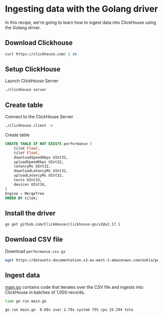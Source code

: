 # Ingesting data with the Golang driver

In this recipe, we're going to learn how to ingest data into ClickHouse using the Golang driver.

## Download Clickhouse

```bash
curl https://clickhouse.com/ | sh
```

## Setup ClickHouse

Launch ClickHouse Server

```bash
./clickhouse server
```

## Create table

Connect to the ClickHouse Server

```bash
./clickhouse client -m
```

Create table

```sql
CREATE TABLE IF NOT EXISTS performance (
    tileX Float,
    tileY Float,
    downloadSpeedKbps UInt32,
    uploadSpeedKbps UInt32,
    latencyMs UInt32,
    downloadLatencyMs UInt32,
    uploadLatencyMs UInt32,
    tests UInt32,
    devices UInt16,
) 
Engine = MergeTree 
ORDER BY tileX;
```

## Install the driver

```bash
go get github.com/ClickHouse/clickhouse-go/v2@v2.17.1
```

## Download CSV file

Download `performance.csv.gz`

```bash
wget https://datasets-documentation.s3.eu-west-3.amazonaws.com/ookla/performance.csv.gz
```

## Ingest data

[main.go](main.go) contains code that iterates over the CSV file and ingests into ClickHouse in batches of 1,000 records.

```bash
time go run main.go

go run main.go  8.68s user 2.79s system 75% cpu 15.294 tota
```
